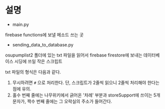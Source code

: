 # 설명

- main.py

firebase functions에 보낼 메소드 쓰는 곳

- sending_data_to_database.py

osupumplist2 폴더에 있는 txt 파일을 읽어서 firebase firestore에 보내는 데이터베이스 시딩에 쓰일 작은 스크립트

txt 파일의 형식은 다음과 같다.
1. 무시하려면 `#` 으로 처리한다. 단, 스크립트가 2줄씩 읽으니 2줄씩 처리해야 한다는 점에 유의.
2. 홀수 번째 줄에는 나무위키에서 긁어온 '차례' 부분과 storeSupport에 쓰이는 5개 문자가, 짝수 번째 줄에는 그 오락실의 주소가 들어간다.